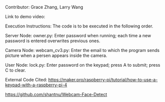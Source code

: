 Contributor: Grace Zhang, Larry Wang

Link to demo video:

Execution Instructions: The code is to be executed in the following order.

Server Node:
owner.py: Enter password when running; each time a new password is entered overwrites previous ones.

Camera Node:
webcam_cv3.py: Enter the email to which the program sends picture when a persen appears inside the camera.

User Node:
lock.py: Enter password on the keypad; press A to submit; press C to clear.

External Code Cited:
https://maker.pro/raspberry-pi/tutorial/how-to-use-a-keypad-with-a-raspberry-pi-4

https://github.com/shantnu/Webcam-Face-Detect
